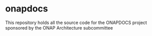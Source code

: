 # onapdocs
This repository holds all the source code for the ONAPDOCS project sponsored by the ONAP Architecture subcommittee
